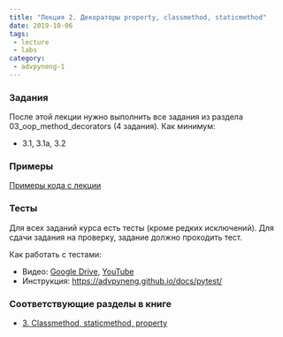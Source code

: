 ```yaml
---
title: "Лекция 2. Декораторы property, classmethod, staticmethod"
date: 2019-10-06
tags:
 - lecture
 - labs
category:
 - advpyneng-1
---
```


### Задания

После этой лекции нужно выполнить все задания из раздела 03_oop_method_decorators (4 задания).
Как минимум:

* 3.1, 3.1a, 3.2

### Примеры

[Примеры кода с лекции](https://github.com/pyneng/advpyneng-online-oct-nov-2019/tree/master/examples/03_oop_method_decorators)

### Тесты

Для всех заданий курса есть тесты (кроме редких исключений). Для сдачи задания на проверку,
задание должно проходить тест.

Как работать с тестами:

* Видео: [Google Drive](https://drive.google.com/open?id=1Zz1-7hwIO8LJFAXeFAuK0k7OvH7RODVm), [YouTube](https://youtu.be/R8vWoJ13MFM)
* Инструкция: https://advpyneng.github.io/docs/pytest/


### Соответствующие разделы в книге

* [3. Classmethod, staticmethod, property](https://pyneng2.readthedocs.io/en/latest/book/03_oop_method_decorators/index.html)

